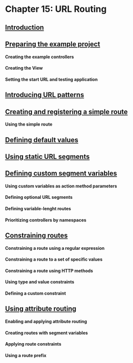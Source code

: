 # Chapter 15: URL Routing

## [Introduction](aa-introduction.md)

## [Preparing the example project](aa-preparing-the-example-project.md)

#### Creating the example controllers
#### Creating the View
#### Setting the start URL and testing application

## [Introducing URL patterns](bb-introducing-url-patterns.md)

## [Creating and registering a simple route](dd-creating-and-registering-a-simple-route.md)
#### Using the simple route

## [Defining default values](ee-defining-default-values.md)

## [Using static URL segments](ff-using-static-url-segments.md)

## [Defining custom segment variables](gg-defining-custom-segment-variables.md)
#### Using custom variables as action method parameters
#### Defining optional URL segments
#### Defining variable-lenght routes
#### Prioritizing controllers by namespaces

## [Constraining routes](hh-constraining-routes.md)
#### Constraining a route using a regular expression
#### Constraining a route to a set of specific values
#### Constraining a route using HTTP methods
#### Using type and value constraints
#### Defining a custom constraint

## [Using attribute routing](ii-using-attribute-routing.md)
#### Enabling and applying attribute routing
#### Creating routes with segment variables
#### Applying route constraints
#### Using a route prefix

<!--
> SUMMARRY AND UPDATE ==========================
> CONTENTS =====================================
# Chapter 15: URL Routing
## Introduction
## Preparing the example project
## Introducing URL patterns
## Creating and registering a simple route
## Defining default values
## Using static URL segments
## Defining custom segment variables
## Constraining routes
## Using attribute routing
> GITHUB =====================================
https://github.com/deyran/asp-dot-net-training/blob/mainaa-contents.md

> # ==========================================
#DotNet #csharp #dotnetcore #aspnetcore #ASPNET #aspdotnet #IT #developer #TI #tecnologia #DevOps #desenvolvedor #programador #software #homeoffice #dev #tecnologiadainformacao #devs #code #programacao #programação #tecnologiadainformação #sistemasdeinformação #engenhariadesoftware #GitHub 
#Actions #ASPNETMVC #ASPNET #MVC #core 
-->
